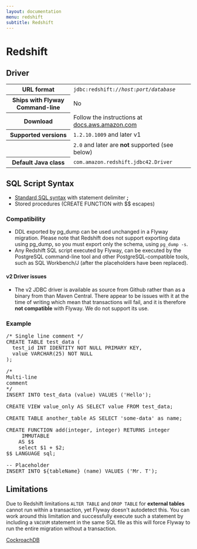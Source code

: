 ```yaml
---
layout: documentation
menu: redshift
subtitle: Redshift
---
```

# Redshift

## Driver

<table class="table">
<tr>
<th>URL format</th>
<td><code>jdbc:redshift://<i>host</i>:<i>port</i>/<i>database</i></code></td>
</tr>
<tr>
<th>Ships with Flyway Command-line</th>
<td>No</td>
</tr>
<tr>
<th>Download</th>
<td>Follow the instructions at <a href="http://docs.aws.amazon.com/redshift/latest/mgmt/configure-jdbc-connection.html#download-jdbc-driver">docs.aws.amazon.com</a></td>
</tr>
<tr>
<th>Supported versions</th>
<td><code>1.2.10.1009</code> and later v1</td>
</tr>
<tr>
<th></th>
<td><code>2.0</code> and later are <strong>not</strong> supported (see below)</td>
</tr>
<tr>
<th>Default Java class</th>
<td><code>com.amazon.redshift.jdbc42.Driver</code></td>
</tr>
</table>

## SQL Script Syntax

- [Standard SQL syntax](/documentation/concepts/migrations#sql-based-migrations#syntax) with statement delimiter **;**
- Stored procedures (CREATE FUNCTION with $$ escapes)

### Compatibility

- DDL exported by pg_dump can be used unchanged in a Flyway migration. Please note that Redshift does not support exporting data using
        pg_dump, so you must export only the schema, using <code>pg_dump -s</code>.
- Any Redshift SQL script executed by Flyway,
        can be executed by the PostgreSQL command-line tool and other PostgreSQL-compatible tools,
        such as SQL Workbench/J (after the placeholders have been replaced).

#### v2 Driver issues

- The v2 JDBC driver is available as source from Github rather than as a binary from
than Maven Central. There appear to be issues with it at the time of writing which mean that transactions will fail,
and it is therefore <strong>not compatible</strong> with Flyway. We do not support its use.

### Example

<pre class="prettyprint">/* Single line comment */
CREATE TABLE test_data (
  test_id INT IDENTITY NOT NULL PRIMARY KEY,
  value VARCHAR(25) NOT NULL
);

/*
Multi-line
comment
*/
INSERT INTO test_data (value) VALUES ('Hello');

CREATE VIEW value_only AS SELECT value FROM test_data;

CREATE TABLE another_table AS SELECT 'some-data' as name;

CREATE FUNCTION add(integer, integer) RETURNS integer
     IMMUTABLE
    AS $$
    select $1 + $2;
$$ LANGUAGE sql;

-- Placeholder
INSERT INTO ${tableName} (name) VALUES ('Mr. T');</pre>

## Limitations

Due to Redshift limitations `ALTER TABLE` and `DROP TABLE` for **external tables** cannot run within a transaction, yet Flyway doesn't
autodetect this. You can work around this limitation and successfully execute such a statement by including a `VACUUM`
statement in the same SQL file as this will force Flyway to run the entire migration without a transaction.

<p class="next-steps">
    <a class="btn btn-primary" href="/documentation/database/cockroachdb">CockroachDB <i class="fa fa-arrow-right"></i></a>
</p>